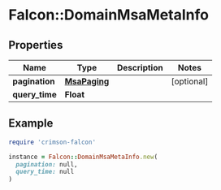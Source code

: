 # Falcon::DomainMsaMetaInfo

## Properties

| Name | Type | Description | Notes |
| ---- | ---- | ----------- | ----- |
| **pagination** | [**MsaPaging**](MsaPaging.md) |  | [optional] |
| **query_time** | **Float** |  |  |

## Example

```ruby
require 'crimson-falcon'

instance = Falcon::DomainMsaMetaInfo.new(
  pagination: null,
  query_time: null
)
```


